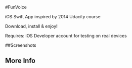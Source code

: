 #FunVoice

iOS Swift App inspired by 2014 Udacity course

Download, install & enjoy!

Requires: iOS Developer account for testing on real devices

##Screenshots


## More Info
